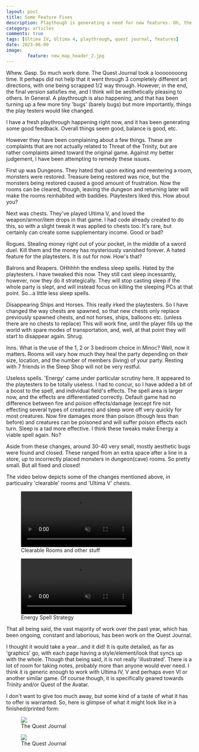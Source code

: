 ```yaml
---
layout: post
title: Some Feature Fixes
description: Playthough is generating a need for new features. Oh, the Quest Journal is done.
category: articles
comments: true
tags: [Ultima IV, Ultima 4, playthrough, quest journal, features]
date: 2023-06-09
image: 
        feature: new_map_header_2.jpg
---
```


Whew. Gasp. So much work done. The Quest Journal took a loooooooong time. It perhaps did not help that it went through 3 completely different art directions, with one being scrapped 1/2 way through. However, in the end, the final version satisfies me, and I think will be aesthetically pleasing to others. In General.
A playthrough is also happening, and that has been turning up a few more tiny 'bugs' (barely bugs) but more importantly, things the play testers would like changed.

<!--more-->

I have a fresh playthrough happening right now, and it has been generating some good feedback. Overall things seem good, balance is good, etc.

However they have been complaining about a few things. These are complaints that are not actually related to Threat of the Trinity, but are rather complaints aimed toward the original game. Against my better judgement, I have been attempting to remedy these issues.

First up was Dungeons. They hated that upon exiting and reentering a room, monsters were restored. Treasure being restored was nice, but the monsters being restored caused a good amount of frustration. Now the rooms can be cleared, though, leaving the dungeon and returning later will make the rooms reinhabited with baddies. Playtesters liked this. How about you?

Next was chests. They've played Ultima V, and loved the weapon/armor/item drops in that game. I had code already created to do this, so with a slight tweak it was applied to chests too. It's rare, but certainly can create some supplementary income. Good or bad?

Rogues. Stealing money right out of your pocket, in the middle of a sword duel. Kill them and the money has mysteriously vanished forever. A hated feature for the playtesters. It is out for now. How's that?

Balrons and Reapers. OHhhhh the endless sleep spells. Hated by the playtesters. I have tweaked this now. They still cast sleep incessantly, however, now they do it strategically. They will stop casting sleep if the whole party is slept, and will instead focus on killing the sleeping PCs at that point. So...a little less sleep spells.

Disappearing Ships and Horses. This really irked the playtesters. So I have changed the way chests are spawned, so that new chests only replace previously spawned chests, and not horses, ships, balloons etc. (unless there are no chests to replace) This will work fine, until the player fills up the world with spare modes of transportation, and, well, at that point they will start to disappear again. Shrug.

Inns. What is the use of the 1, 2 or 3 bedroom choice in Minoc? Well, now it matters. Rooms will vary how much they heal the party depending on their size, location, and the number of members (living) of your party. Resting with 7 friends in the Sleep Shop will not be very restful.

Useless spells. 'Energy' came under particular scrutiny here. It appeared to the playtesters to be totally useless. I had to concur, so I have added a bit of a boost to the spell, and individual field's effects. The spell area is larger now, and the effects are differentiated correctly. Default game had no difference between fire and poison effects/damage (except fire not effecting several types of creatures) and sleep wore off very quickly for most creatures. Now fire damages more than poison (though less than before) and creatures can be poisoned and will suffer poison effects each turn. Sleep is a tad more effective. I think these tweaks make Energy a viable spell again. No?

Aside from these changes, around 30-40 very small, mostly aesthetic bugs were found and closed. These ranged from an extra space after a line in a store, up to incorrectly placed monsters in dungeon(cave) rooms. So pretty small. But all fixed and closed!

The video below depicts some of the changes mentioned above, in particualry 'clearable' rooms and 'Ultima V' chests.

<figure>
    <video controls muted="" loop="" data-tilt class="ScrollRev">
        <source src="{{ site.url }}/images/cleared_rooms.mp4" type="video/mp4">
    </video>
	<figcaption>Clearable Rooms and other stuff</figcaption>
</figure>

<figure>
    <video controls muted="" loop="" data-tilt class="ScrollRev">
        <source src="{{ site.url }}/images/energy_spell.mp4" type="video/mp4">
    </video>
	<figcaption>Energy Spell Strategy</figcaption>
</figure>

That all being said, the vast majority of work over the past year, which has been ongoing, constant and laborious, has been work on the Quest Journal.

I thought it would take a year...and it did! It is quite detailed, as far as 'graphics' go, with each page having a style/element/look that syncs up with the whole. Though that being said, it is not really 'illustrated'. There is a lot of room for taking notes, probably more than anyone would ever need. I think it is generic enough to work with Ultima IV, V and perhaps even VI or another similar game. Of course though, it is specifically geared towards Trinity and/or Quest of the Avatar.

I don't want to give too much away, but some kind of a taste of what it has to offer is warranted. So, here is glimpse of what it might look like in a finished/printed form:

<figure>
	<img class="ScrollRev" data-tilt src="{{ site.url }}/images/New_Book_Mockup.jpg" />
	<figcaption>The Quest Journal</figcaption>
</figure>

<figure>
	<img class="ScrollRev" data-tilt src="{{ site.url }}/images/New_Book_Mockup_2.jpg" />
	<figcaption>The Quest Journal</figcaption>
</figure>




